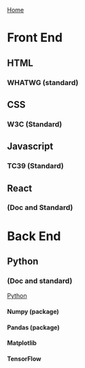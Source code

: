 <!-- C:\Users\razer\Desktop\walkerrh.github.io\SCROLLS_FOLDER\PROGRAMMING\language_docs.md -->




[Home](/index.html)

# Front End

## HTML

### WHATWG (standard)

[](https://whatwg.org/)

## CSS

### W3C (Standard)

[](https://www.w3.org/)

## Javascript

### TC39 (Standard)

[](https://tc39.es/)

## React

### (Doc and Standard)

[](https://legacy.reactjs.org/)

# Back End

## Python 

### (Doc and standard)

[Python](https://www.python.org/)

#### Numpy (package)

[](https://numpy.org/)

#### Pandas (package)

[](https://pandas.pydata.org/)

#### Matplotlib

[](https://matplotlib.org/stable/)

#### TensorFlow

[](https://www.tensorflow.org/)

